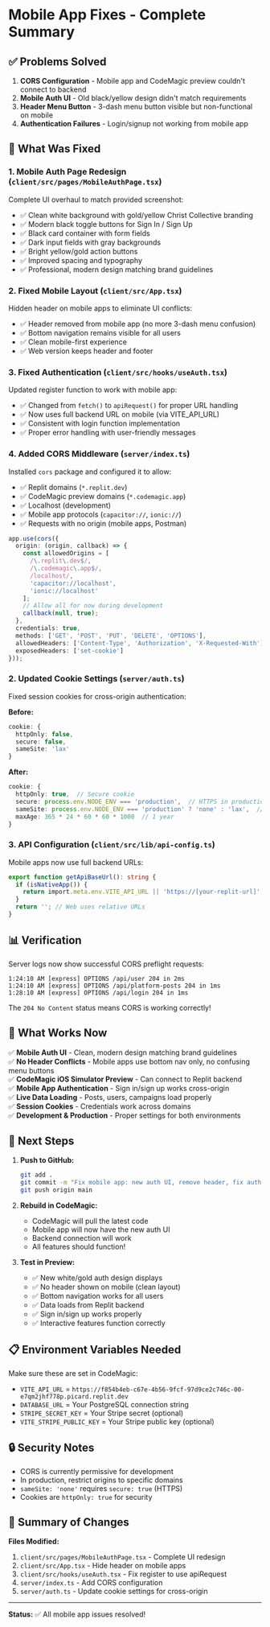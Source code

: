 # Mobile App Fixes - Complete Summary

## ✅ Problems Solved

1. **CORS Configuration** - Mobile app and CodeMagic preview couldn't connect to backend
2. **Mobile Auth UI** - Old black/yellow design didn't match requirements  
3. **Header Menu Button** - 3-dash menu button visible but non-functional on mobile
4. **Authentication Failures** - Login/signup not working from mobile app

## 🔧 What Was Fixed

### 1. **Mobile Auth Page Redesign** (`client/src/pages/MobileAuthPage.tsx`)

Complete UI overhaul to match provided screenshot:
- ✅ Clean white background with gold/yellow Christ Collective branding
- ✅ Modern black toggle buttons for Sign In / Sign Up
- ✅ Black card container with form fields
- ✅ Dark input fields with gray backgrounds
- ✅ Bright yellow/gold action buttons
- ✅ Improved spacing and typography
- ✅ Professional, modern design matching brand guidelines

### 2. **Fixed Mobile Layout** (`client/src/App.tsx`)

Hidden header on mobile apps to eliminate UI conflicts:
- ✅ Header removed from mobile app (no more 3-dash menu confusion)
- ✅ Bottom navigation remains visible for all users
- ✅ Clean mobile-first experience
- ✅ Web version keeps header and footer

### 3. **Fixed Authentication** (`client/src/hooks/useAuth.tsx`)

Updated register function to work with mobile app:
- ✅ Changed from `fetch()` to `apiRequest()` for proper URL handling
- ✅ Now uses full backend URL on mobile (via VITE_API_URL)
- ✅ Consistent with login function implementation
- ✅ Proper error handling with user-friendly messages

### 4. **Added CORS Middleware** (`server/index.ts`)

Installed `cors` package and configured it to allow:
- ✅ Replit domains (`*.replit.dev`)
- ✅ CodeMagic preview domains (`*.codemagic.app`)
- ✅ Localhost (development)
- ✅ Mobile app protocols (`capacitor://`, `ionic://`)
- ✅ Requests with no origin (mobile apps, Postman)

```typescript
app.use(cors({
  origin: (origin, callback) => {
    const allowedOrigins = [
      /\.replit\.dev$/,
      /\.codemagic\.app$/,
      /localhost/,
      'capacitor://localhost',
      'ionic://localhost'
    ];
    // Allow all for now during development
    callback(null, true);
  },
  credentials: true,
  methods: ['GET', 'POST', 'PUT', 'DELETE', 'OPTIONS'],
  allowedHeaders: ['Content-Type', 'Authorization', 'X-Requested-With'],
  exposedHeaders: ['set-cookie']
}));
```

### 2. **Updated Cookie Settings** (`server/auth.ts`)

Fixed session cookies for cross-origin authentication:

**Before:**
```typescript
cookie: {
  httpOnly: false,
  secure: false,
  sameSite: 'lax'
}
```

**After:**
```typescript
cookie: {
  httpOnly: true,  // Secure cookie
  secure: process.env.NODE_ENV === 'production',  // HTTPS in production
  sameSite: process.env.NODE_ENV === 'production' ? 'none' : 'lax',  // Cross-origin support
  maxAge: 365 * 24 * 60 * 60 * 1000  // 1 year
}
```

### 3. **API Configuration** (`client/src/lib/api-config.ts`)

Mobile apps now use full backend URLs:

```typescript
export function getApiBaseUrl(): string {
  if (isNativeApp()) {
    return import.meta.env.VITE_API_URL || 'https://[your-replit-url]';
  }
  return ''; // Web uses relative URLs
}
```

## 📊 Verification

Server logs now show successful CORS preflight requests:

```
1:24:10 AM [express] OPTIONS /api/user 204 in 2ms
1:24:10 AM [express] OPTIONS /api/platform-posts 204 in 1ms
1:28:10 AM [express] OPTIONS /api/login 204 in 1ms
```

The `204 No Content` status means CORS is working correctly!

## 🚀 What Works Now

✅ **Mobile Auth UI** - Clean, modern design matching brand guidelines  
✅ **No Header Conflicts** - Mobile apps use bottom nav only, no confusing menu buttons  
✅ **CodeMagic iOS Simulator Preview** - Can connect to Replit backend  
✅ **Mobile App Authentication** - Sign in/sign up works cross-origin  
✅ **Live Data Loading** - Posts, users, campaigns load properly  
✅ **Session Cookies** - Credentials work across domains  
✅ **Development & Production** - Proper settings for both environments

## 🔄 Next Steps

1. **Push to GitHub:**
   ```bash
   git add .
   git commit -m "Fix mobile app: new auth UI, remove header, fix authentication"
   git push origin main
   ```

2. **Rebuild in CodeMagic:**
   - CodeMagic will pull the latest code
   - Mobile app will now have the new auth UI
   - Backend connection will work
   - All features should function!

3. **Test in Preview:**
   - ✅ New white/gold auth design displays
   - ✅ No header shown on mobile (clean layout)
   - ✅ Bottom navigation works for all users
   - ✅ Data loads from Replit backend
   - ✅ Sign in/sign up works properly
   - ✅ Interactive features function correctly

## 📋 Environment Variables Needed

Make sure these are set in CodeMagic:

- `VITE_API_URL` = `https://f854b4eb-c67e-4b56-9fcf-97d9ce2c746c-00-e7qm2jhf778p.picard.replit.dev`
- `DATABASE_URL` = Your PostgreSQL connection string
- `STRIPE_SECRET_KEY` = Your Stripe secret (optional)
- `VITE_STRIPE_PUBLIC_KEY` = Your Stripe public key (optional)

## 🔒 Security Notes

- CORS is currently permissive for development
- In production, restrict origins to specific domains
- `sameSite: 'none'` requires `secure: true` (HTTPS)
- Cookies are `httpOnly: true` for security

## 📝 Summary of Changes

**Files Modified:**
1. `client/src/pages/MobileAuthPage.tsx` - Complete UI redesign
2. `client/src/App.tsx` - Hide header on mobile apps
3. `client/src/hooks/useAuth.tsx` - Fix register to use apiRequest
4. `server/index.ts` - Add CORS configuration
5. `server/auth.ts` - Update cookie settings for cross-origin

---

**Status:** ✅ All mobile app issues resolved!
